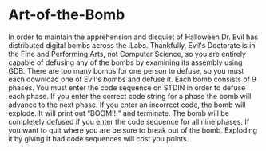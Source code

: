 # Art-of-the-Bomb
In order to maintain the apprehension and disquiet of Halloween Dr. Evil has distributed digital bombs across the iLabs. Thankfully, Evil's Doctorate is in the Fine and Performing Arts, not Computer Science, so you are entirely capable of defusing any of the bombs by examining its assembly using GDB. There are too many bombs for one person to defuse, so you must each download one of Evil's bombs and defuse it. Each bomb consists of 9 phases. You must enter the code sequence on STDIN in order to defuse each phase. If you enter the correct code string for a phase the bomb will advance to the next phase. If you enter an incorrect code, the bomb will explode. It will print out “BOOM!!!” and terminate. The bomb will be completely defused if you enter the code sequence for all nine phases. If you want to quit where you are be sure to break out of the bomb. Exploding it by giving it bad code sequences will cost you points.
